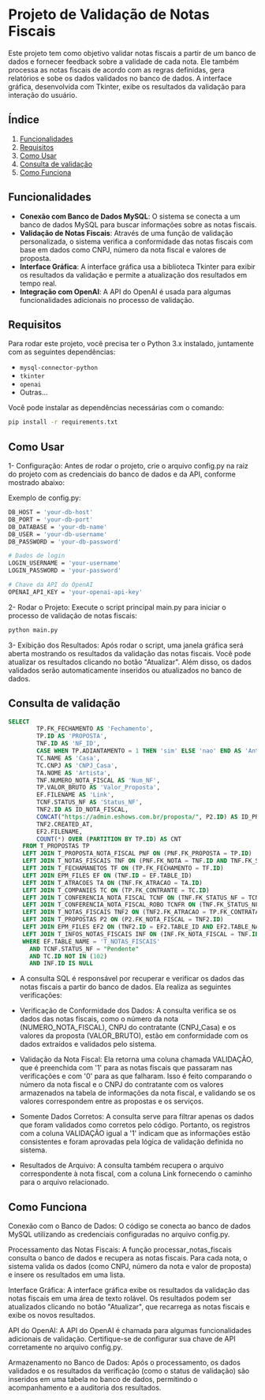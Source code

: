 # Projeto de Validação de Notas Fiscais

Este projeto tem como objetivo validar notas fiscais a partir de um banco de dados e fornecer feedback sobre a validade de cada nota. Ele também processa as notas fiscais de acordo com as regras definidas, gera relatórios e sobe os dados validados no banco de dados. A interface gráfica, desenvolvida com Tkinter, exibe os resultados da validação para interação do usuário.


## Índice

1. [Funcionalidades](#funcionalidades)
2. [Requisitos](#requisitos)
3. [Como Usar](#como-usar)
4. [Consulta de validação](#consulta-de-validacao)
4. [Como Funciona](#como-funciona)

## Funcionalidades

- **Conexão com Banco de Dados MySQL**: O sistema se conecta a um banco de dados MySQL para buscar informações sobre as notas fiscais.
- **Validação de Notas Fiscais**: Através de uma função de validação personalizada, o sistema verifica a conformidade das notas fiscais com base em dados como CNPJ, número da nota fiscal e valores de proposta.
- **Interface Gráfica**: A interface gráfica usa a biblioteca Tkinter para exibir os resultados da validação e permite a atualização dos resultados em tempo real.
- **Integração com OpenAI**: A API do OpenAI é usada para algumas funcionalidades adicionais no processo de validação.

## Requisitos

Para rodar este projeto, você precisa ter o Python 3.x instalado, juntamente com as seguintes dependências:

- `mysql-connector-python`
- `tkinter`
- `openai`
- Outras...

Você pode instalar as dependências necessárias com o comando:

```bash
pip install -r requirements.txt
```

## Como Usar
1- Configuração: Antes de rodar o projeto, crie o arquivo config.py na raiz do projeto com as credenciais do banco de dados e da API, conforme mostrado abaixo:

Exemplo de config.py:
```bash
DB_HOST = 'your-db-host'
DB_PORT = 'your-db-port'
DB_DATABASE = 'your-db-name'
DB_USER = 'your-db-username'
DB_PASSWORD = 'your-db-password'

# Dados de login
LOGIN_USERNAME = 'your-username'
LOGIN_PASSWORD = 'your-password'

# Chave da API do OpenAI
OPENAI_API_KEY = 'your-openai-api-key'
```
2- Rodar o Projeto: Execute o script principal main.py para iniciar o processo de validação de notas fiscais:

```bash
python main.py
```

3- Exibição dos Resultados: Após rodar o script, uma janela gráfica será aberta mostrando os resultados da validação das notas fiscais. Você pode atualizar os resultados clicando no botão "Atualizar". Além disso, os dados validados serão automaticamente inseridos ou atualizados no banco de dados.

## Consulta de validação
```sql
SELECT
        TP.FK_FECHAMENTO AS 'Fechamento',
        TP.ID AS 'PROPOSTA',
        TNF.ID AS 'NF_ID',
        CASE WHEN TP.ADIANTAMENTO = 1 THEN 'sim' ELSE 'nao' END AS 'Antecipacao',
        TC.NAME AS 'Casa',
        TC.CNPJ AS 'CNPJ_Casa',
        TA.NOME AS 'Artista',
        TNF.NUMERO_NOTA_FISCAL AS 'Num_NF',
        TP.VALOR_BRUTO AS 'Valor_Proposta',
        EF.FILENAME AS 'Link',
        TCNF.STATUS_NF AS 'Status_NF',
        TNF2.ID AS ID_NOTA_FISCAL,
        CONCAT("https://admin.eshows.com.br/proposta/", P2.ID) AS ID_PROPOSTA,
        TNF2.CREATED_AT,
        EF2.FILENAME,
        COUNT(*) OVER (PARTITION BY TP.ID) AS CNT
    FROM T_PROPOSTAS TP 
    LEFT JOIN T_PROPOSTA_NOTA_FISCAL PNF ON (PNF.FK_PROPOSTA = TP.ID)
    LEFT JOIN T_NOTAS_FISCAIS TNF ON (PNF.FK_NOTA = TNF.ID AND TNF.FK_STATUS_NF = 100)
    LEFT JOIN T_FECHAMANETOS TF ON (TP.FK_FECHAMENTO = TF.ID)
    LEFT JOIN EPM_FILES EF ON (TNF.ID = EF.TABLE_ID)
    LEFT JOIN T_ATRACOES TA ON (TNF.FK_ATRACAO = TA.ID)
    LEFT JOIN T_COMPANIES TC ON (TP.FK_CONTRANTE = TC.ID)
    LEFT JOIN T_CONFERENCIA_NOTA_FISCAL TCNF ON (TNF.FK_STATUS_NF = TCNF.ID)
    LEFT JOIN T_CONFERENCIA_NOTA_FISCAL_ROBO TCNFR ON (TNF.FK_STATUS_NF_ROBO = TCNFR.ID)
    LEFT JOIN T_NOTAS_FISCAIS TNF2 ON (TNF2.FK_ATRACAO = TP.FK_CONTRATADO AND TNF2.NUMERO_NOTA_FISCAL = TNF.NUMERO_NOTA_FISCAL AND TNF2.ID != TNF.ID AND TNF2.FK_STATUS_NF != 102)
    LEFT JOIN T_PROPOSTAS P2 ON (P2.FK_NOTA_FISCAL = TNF2.ID)
    LEFT JOIN EPM_FILES EF2 ON (TNF2.ID = EF2.TABLE_ID AND EF2.TABLE_NAME = "T_NOTAS_FISCAIS")
    LEFT JOIN T_INFOS_NOTAS_FISCAIS INF ON (INF.FK_NOTA_FISCAL = TNF.ID)
    WHERE EF.TABLE_NAME = 'T_NOTAS_FISCAIS'
      AND TCNF.STATUS_NF = "Pendente"
      AND TC.ID NOT IN (102)
      AND INF.ID IS NULL
```

- A consulta SQL é responsável por recuperar e verificar os dados das notas fiscais a partir do banco de dados. Ela realiza as seguintes verificações:

- Verificação de Conformidade dos Dados: A consulta verifica se os dados das notas fiscais, como o número da nota (NUMERO_NOTA_FISCAL), CNPJ do contratante (CNPJ_Casa) e os valores da proposta (VALOR_BRUTO), estão em conformidade com os dados extraídos e validados pelo sistema.

- Validação da Nota Fiscal: Ela retorna uma coluna chamada VALIDAÇÃO, que é preenchida com '1' para as notas fiscais que passaram nas verificações e com '0' para as que falharam. Isso é feito comparando o número da nota fiscal e o CNPJ do contratante com os valores armazenados na tabela de informações da nota fiscal, e validando se os valores correspondem entre as propostas e os serviços.

- Somente Dados Corretos: A consulta serve para filtrar apenas os dados que foram validados como corretos pelo código. Portanto, os registros com a coluna VALIDAÇÃO igual a '1' indicam que as informações estão consistentes e foram aprovadas pela lógica de validação definida no sistema.

- Resultados de Arquivo: A consulta também recupera o arquivo correspondente à nota fiscal, com a coluna Link fornecendo o caminho para o arquivo relacionado.

## Como Funciona
Conexão com o Banco de Dados: O código se conecta ao banco de dados MySQL utilizando as credenciais configuradas no arquivo config.py.

Processamento das Notas Fiscais: A função processar_notas_fiscais consulta o banco de dados e recupera as notas fiscais. Para cada nota, o sistema valida os dados (como CNPJ, número da nota e valor de proposta) e insere os resultados em uma lista.

Interface Gráfica: A interface gráfica exibe os resultados da validação das notas fiscais em uma área de texto rolável. Os resultados podem ser atualizados clicando no botão "Atualizar", que recarrega as notas fiscais e exibe os novos resultados.

API do OpenAI: A API do OpenAI é chamada para algumas funcionalidades adicionais de validação. Certifique-se de configurar sua chave de API corretamente no arquivo config.py.

Armazenamento no Banco de Dados: Após o processamento, os dados validados e os resultados da verificação (como o status de validação) são inseridos em uma tabela no banco de dados, permitindo o acompanhamento e a auditoria dos resultados.